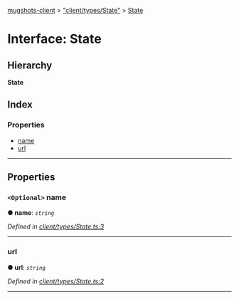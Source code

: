 [mugshots-client](../README.md) > ["client/types/State"](../modules/_client_types_state_.md) > [State](../interfaces/_client_types_state_.state.md)

# Interface: State

## Hierarchy

**State**

## Index

### Properties

* [name](_client_types_state_.state.md#name)
* [url](_client_types_state_.state.md#url)

---

## Properties

<a id="name"></a>

### `<Optional>` name

**● name**: *`string`*

*Defined in [client/types/State.ts:3](https://github.com/agaricide/mugshots-client/blob/101dc0c/src/client/types/State.ts#L3)*

___
<a id="url"></a>

###  url

**● url**: *`string`*

*Defined in [client/types/State.ts:2](https://github.com/agaricide/mugshots-client/blob/101dc0c/src/client/types/State.ts#L2)*

___

